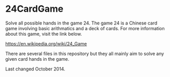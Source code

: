 # 24CardGame
Solve all possible hands in the game 24. The game 24 is a Chinese card game involving basic arithmatics and a deck of cards. For more information about this game, visit the link below.

https://en.wikipedia.org/wiki/24_Game

There are several files in this repository but they all mainly aim to solve any given card hands in the game.

Last changed October 2014.
